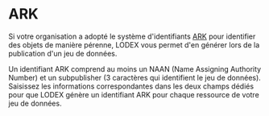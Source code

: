 # ARK

Si votre organisation a adopté le système d'identifiants [ARK](https://fr.wikipedia.org/wiki/Archival_Resource_Key) pour identifier des objets de manière pérenne, LODEX vous permet d'en générer lors de la publication d'un jeu de données.

Un identifiant ARK comprend au moins un NAAN \(Name Assigning Authority Number\) et  un subpublisher (3 caractères qui identifient le jeu de données). Saisissez  les informations correspondantes dans les deux champs dédiés pour que LODEX génère un identifiant ARK pour chaque ressource de votre jeu de données.
